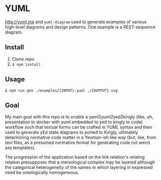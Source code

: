 # YUML

http://yuml.me and `yuml-diagram` used to generate examples of various 
high-level diagrams and design patterns. One example is a REST-sequence 
diagram.

## Install

1. Clone repo
2. `$ npm isntall`

## Usage
    
    $ npm run gen ./examples/{INPUT}.yuml ./{OUTPUT}.svg

## Goal

My main goal with this repo is to enable a yaml2yuml2yed2kingly (like, uh, 
presentation to docker with yuml embedded to yed to kingly to code) workflow 
such that textual forms can be crafted in YUML syntax and then used to generate yEd 
state diagrams to ported to Kingly, ultimately determining normative code 
matter in a Yeoman-ish like way (but, like, from text files, as a presumed 
normative format for generating code not weird ass templates).

The progression of the application based on the link relation's relating relation 
presupposes that a mereological complex may be layered although the 
categorical heterogeneity of the names in which layering in expressed need be 
ontologically homogeneous.
